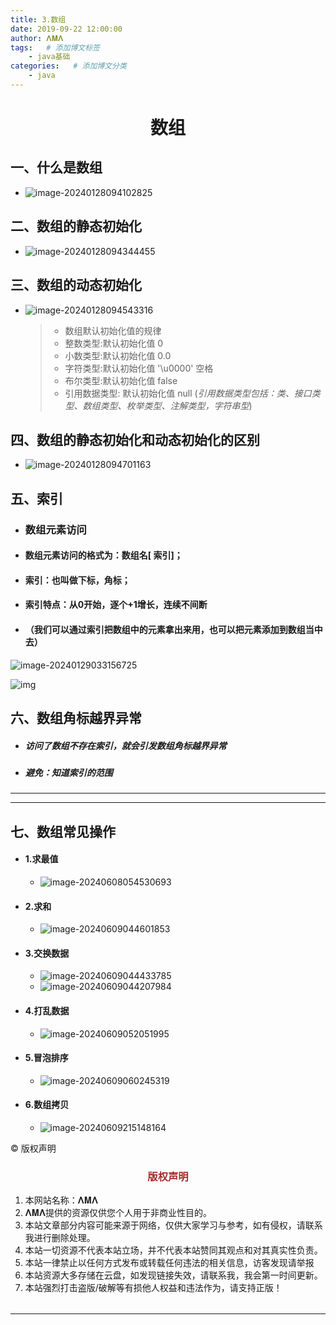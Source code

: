```yaml
---
title: 3.数组
date: 2019-09-22 12:00:00
author: 𝚲𝚳𝚲
tags:   # 添加博文标签
	- java基础
categories:   # 添加博文分类
	- java
---
```


<h1><center>数组</center></h1>

## 一、什么是数组

- ![image-20240128094102825](https://raw.githubusercontent.com/protonlml/blogimages/master/imgs/202406161037074.png)

## 二、数组的静态初始化

- ![image-20240128094344455](https://raw.githubusercontent.com/protonlml/blogimages/master/imgs/202406161037164.png)

## 三、数组的动态初始化

- ![image-20240128094543316](https://raw.githubusercontent.com/protonlml/blogimages/master/imgs/202406161037934.png)

  > - 数组默认初始化值的规律
  > - 整数类型:默认初始化值  0
  > - 小数类型:默认初始化值  0.0
  > - 字符类型:默认初始化值      '\u0000'  空格
  > - 布尔类型:默认初始化值  false
  > - 引用数据类型: 默认初始化值   null  (*引⽤数据类型包括：类、接⼝类型、数组类型、枚举类型、注解类型，字符串型*)

## 四、数组的静态初始化和动态初始化的区别

- ![image-20240128094701163](https://raw.githubusercontent.com/protonlml/blogimages/master/imgs/202406161037134.png)

## 五、索引

- ### 数组元素访问

- #### 数组元素访问的格式为：数组名[ 索引]；

- #### 索引：也叫做下标，角标；

- #### 索引特点：从0开始，逐个+1增长，连续不间断

- ####  （我们可以通过索引把数组中的元素拿出来用，也可以把元素添加到数组当中去）

![image-20240129033156725](https://raw.githubusercontent.com/protonlml/blogimages/master/imgs/202406161039005.png)

![img](https://raw.githubusercontent.com/protonlml/blogimages/master/imgs/202407252257784.png)

## 六、数组角标越界异常

- ##### 访问了数组不存在索引，就会引发数组角标越界异常
- ##### 避免：知道索引的范围

---


----

## 七、数组常见操作

- #### 1.求最值

  - ![image-20240608054530693](https://raw.githubusercontent.com/protonlml/blogimages/master/imgs/202406161040557.png)

- #### 2.求和

  - ![image-20240609044601853](https://raw.githubusercontent.com/protonlml/blogimages/master/imgs/202406161040238.png)

- #### 3.交换数据

  - ![image-20240609044433785](https://raw.githubusercontent.com/protonlml/blogimages/master/imgs/202406161040346.png)
  - ![image-20240609044207984](https://raw.githubusercontent.com/protonlml/blogimages/master/imgs/202406161040029.png)

- #### 4.打乱数据

  - ![image-20240609052051995](https://raw.githubusercontent.com/protonlml/blogimages/master/imgs/202406161040895.png)



- #### 5.冒泡排序
  
  - ![image-20240609060245319](https://raw.githubusercontent.com/protonlml/blogimages/master/imgs/202406161040607.png)

- #### 6.数组拷贝

  - ![image-20240609215148164](https://raw.githubusercontent.com/protonlml/blogimages/master/imgs/202406161040055.png)

© 版权声明

<escape>

<div>
    <h3 align="center"  style="color: brown;" >版权声明</h3>
    <table>
   		<tr>
    		<ol>
				<li>本网站名称：𝚲𝚳𝚲</li>
				<li>𝚲𝚳𝚲提供的资源仅供您个人用于非商业性目的。</li>
				<li>本站文章部分内容可能来源于网络，仅供大家学习与参考，如有侵权，请联系我进行删除处理。</li>
				<li>本站一切资源不代表本站立场，并不代表本站赞同其观点和对其真实性负责。</li>
        		<li>本站一律禁止以任何方式发布或转载任何违法的相关信息，访客发现请举报</li> 
        		<li>本站资源大多存储在云盘，如发现链接失效，请联系我，我会第一时间更新。</li>
        		<li>本站强烈打击盗版/破解等有损他人权益和违法作为，请支持正版！</li>  
			</ol>
		</tr>
	</table>
</div>






</escape>

----















